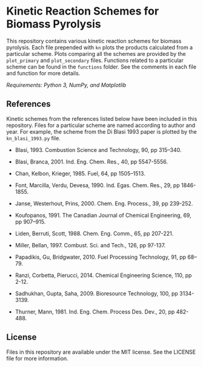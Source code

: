 # Kinetic Reaction Schemes for Biomass Pyrolysis

This repository contains various kinetic reaction schemes for biomass pyrolysis. Each file prepended with `kn` plots the products calculated from a particular scheme. Plots comparing all the schemes are provided by the `plot_primary` and `plot_secondary` files. Functions related to a particular scheme can be found in the `functions` folder. See the comments in each file and function for more details.

*Requirements: Python 3, NumPy, and Matplotlib*

## References

Kinetic schemes from the references listed below have been included in this repository. Files for a particular scheme are named according to author and year. For example, the scheme from the Di Blasi 1993 paper is plotted by the `kn_blasi_1993.py` file.

- Blasi, 1993. Combustion Science and Technology, 90, pp 315–340.

- Blasi, Branca, 2001. Ind. Eng. Chem. Res., 40, pp 5547-5556.

- Chan, Kelbon, Krieger, 1985. Fuel, 64, pp 1505–1513.

- Font, Marcilla, Verdu, Devesa, 1990. Ind. Egas. Chem. Res., 29, pp 1846-1855.

- Janse, Westerhout, Prins, 2000. Chem. Eng. Process., 39, pp 239-252.

- Koufopanos, 1991. The Canadian Journal of Chemical Engineering, 69, pp 907–915.

- Liden, Berruti, Scott, 1988. Chem. Eng. Comm., 65, pp 207-221.

- Miller, Bellan, 1997. Combust. Sci. and Tech., 126, pp 97-137.

- Papadikis, Gu, Bridgwater, 2010. Fuel Processing Technology, 91, pp 68–79.

- Ranzi, Corbetta, Pierucci, 2014. Chemical Engineering Science, 110, pp 2-12.

- Sadhukhan, Gupta, Saha, 2009. Bioresource Technology, 100, pp 3134-3139.

- Thurner, Mann, 1981. Ind. Eng. Chem. Process Des. Dev., 20, pp 482-488.

## License

Files in this repository are available under the MIT license. See the LICENSE file for more information.
